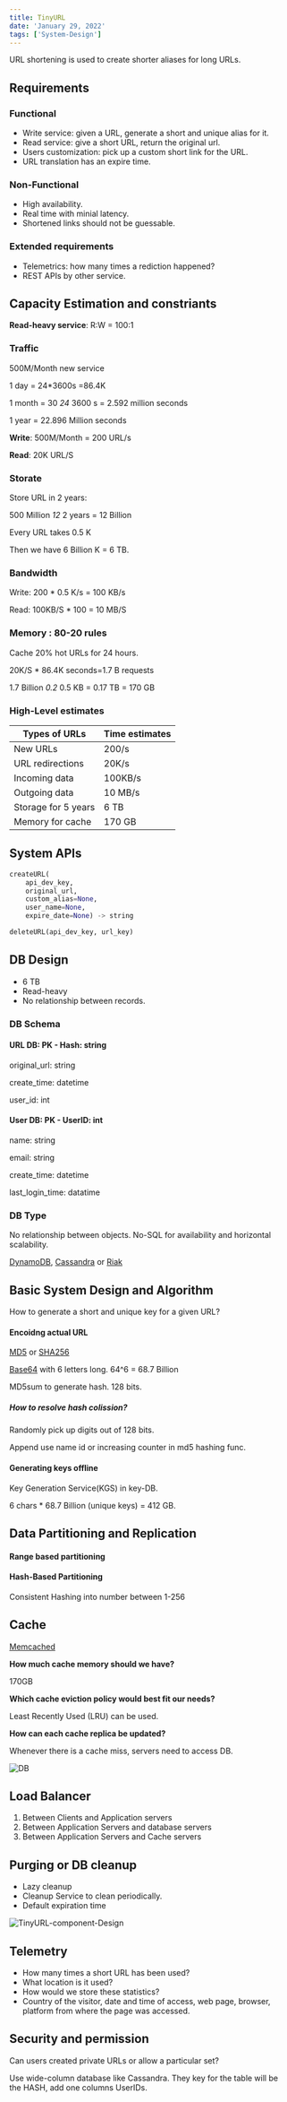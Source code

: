 ```yaml
---
title: TinyURL
date: 'January 29, 2022'
tags: ['System-Design']
---
```


URL shortening is used to create shorter aliases for long URLs.

## Requirements

### Functional

* Write service: given a URL, generate a short and unique alias for it.
* Read service: give a short URL, return the original url.
* Users customization: pick up a custom short link for the URL.
* URL translation has an expire time.

### Non-Functional

* High availability.
* Real time with minial latency.
* Shortened links should not be guessable.

### Extended requirements

* Telemetrics: how many times a rediction happened?
* REST APIs by other service.

## Capacity Estimation and constriants

**Read-heavy service**: R:W = 100:1

### Traffic

500M/Month new service

1 day = 24*3600s =86.4K

1 month = 30 *24* 3600 s = 2.592 million seconds

1 year = 22.896 Million seconds

**Write**: 500M/Month = 200 URL/s

**Read**: 20K URL/S

### Storate

Store URL in 2 years:

500 Million *12* 2 years =  12 Billion

Every URL takes 0.5 K

Then we have 6 Billion K = 6 TB.

### Bandwidth

Write: 200 * 0.5 K/s = 100 KB/s

Read: 100KB/S * 100 = 10 MB/S

### Memory : 80-20 rules

Cache 20% hot URLs for 24 hours.

20K/S * 86.4K seconds=1.7 B requests

1.7 Billion *0.2* 0.5 KB = 0.17 TB = 170 GB

### High-Level estimates

| Types of URLs       | Time estimates |
| ------------------- | -------------- |
| New URLs            | 200/s          |
| URL redirections    | 20K/s          |
| Incoming data       | 100KB/s        |
| Outgoing data       | 10 MB/s        |
| Storage for 5 years | 6 TB           |
| Memory for cache    | 170 GB         |

## System APIs

```python
createURL(
    api_dev_key, 
    original_url, 
    custom_alias=None, 
    user_name=None, 
    expire_date=None) -> string
```

```python
deleteURL(api_dev_key, url_key)
```

## DB Design

* 6 TB
* Read-heavy
* No relationship between records.

### DB Schema

#### URL DB: PK - Hash: string

original_url: string

create_time: datetime

user_id: int

#### User DB: PK - UserID: int

name: string

email: string

create_time: datetime

last_login_time: datatime

### DB Type

No relationship between objects.  No-SQL for availability and horizontal scalability.

[DynamoDB](https://en.wikipedia.org/wiki/Amazon_DynamoDB), [Cassandra](https://en.wikipedia.org/wiki/Apache_Cassandra) or [Riak](https://en.wikipedia.org/wiki/Riak)

## Basic System Design and Algorithm

How to generate a short and unique key for a given URL?

#### Encoidng actual URL

[MD5](https://en.wikipedia.org/wiki/MD5) or [SHA256](https://en.wikipedia.org/wiki/SHA-2)

[Base64](https://en.wikipedia.org/wiki/Base64#Base64_table) with 6 letters long. 64^6 = 68.7 Billion

MD5sum to generate hash. 128 bits.

##### How to resolve hash colission?

Randomly pick up digits out of 128 bits.

Append use name id or increasing counter in md5 hashing func.

#### Generating keys offline

Key Generation Service(KGS) in key-DB.

6 chars * 68.7 Billion (unique keys) = 412 GB.

## Data Partitioning and Replication

#### Range based partitioning

#### Hash-Based Partitioning

Consistent Hashing into number between 1-256

## Cache

[Memcached](https://en.wikipedia.org/wiki/Memcached)

**How much cache memory should we have?**

170GB

**Which cache eviction policy would best fit our needs?**

Least Recently Used (LRU) can be used.

**How can each cache replica be updated?**

Whenever there is a cache miss, servers need to access DB.

![DB](../img/Request-flow-tinyURL.png)

## Load Balancer

1. Between Clients and Application servers
2. Between Application Servers and database servers
3. Between Application Servers and Cache servers

## Purging or DB cleanup

* Lazy cleanup
* Cleanup Service to clean periodically.
* Default expiration time

![TinyURL-component-Design](../img/TinyURL-component-Design.png)

## Telemetry

* How many times a short URL has been used?
* What location is it used?
* How would we store these statistics?
* Country of the visitor, date and time of access, web page, browser, platform from where the page was accessed.

## Security and permission

Can users created private URLs or allow a particular set?

Use wide-column database like Cassandra. They key for the table will be the HASH, add one columns UserIDs.
